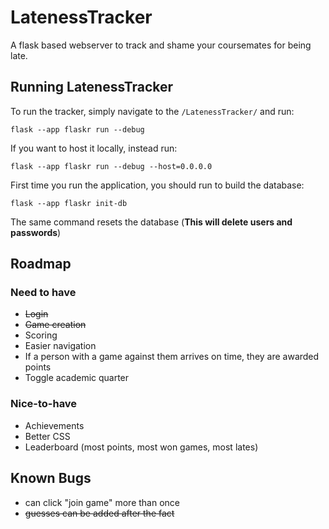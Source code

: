 # LatenessTracker
A flask based webserver to track and shame your coursemates for being late.
## Running LatenessTracker
To run the tracker, simply navigate to the `/LatenessTracker/` and run:
```
flask --app flaskr run --debug
```
If you want to host it locally, instead run:
```
flask --app flaskr run --debug --host=0.0.0.0
```
First time you run the application, you should run to build the database:
```
flask --app flaskr init-db
```
The same command resets the database (**This will delete users and passwords**)
## Roadmap
### Need to have
- ~~Login~~
- ~~Game creation~~
- Scoring
- Easier navigation
- If a person with a game against them arrives on time, they are awarded points
- Toggle academic quarter

### Nice-to-have
- Achievements
- Better CSS
- Leaderboard (most points, most won games, most lates)

## Known Bugs
- can click "join game" more than once
- ~~guesses can be added after the fact~~
